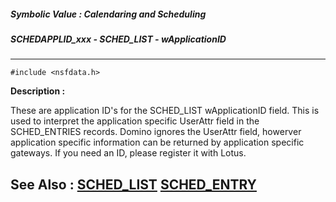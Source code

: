 ##### Symbolic Value : Calendaring and Scheduling
##### SCHEDAPPLID_xxx - SCHED_LIST - wApplicationID
---
```
#include <nsfdata.h>
```
**Description :**

These are application ID's for the SCHED_LIST wApplicationID field.  This is 
used to interpret the application specific UserAttr field in the SCHED_ENTRIES 
records.  Domino ignores the UserAttr field, howerver application specific 
information can be returned by application specific gateways.  If you need an 
ID, please register it with Lotus.

**See Also :**
[SCHED_LIST](/reference/Data/SCHED_LIST)
[SCHED_ENTRY](/reference/Data/SCHED_ENTRY)
---
